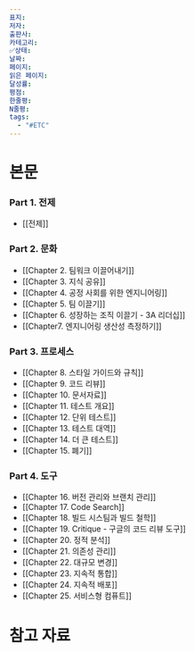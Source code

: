 ```yaml
---
표지: 
저자: 
출판사: 
카테고리: 
✅상태: 
날짜: 
페이지: 
읽은 페이지: 
달성률: 
평점: 
한줄평: 
N줄평: 
tags:
  - "#ETC"
---
```

# 본문
### Part 1. 전제
- [[전제]]
### Part 2. 문화
- [[Chapter 2. 팀워크 이끌어내기]]
- [[Chapter 3. 지식 공유]]
- [[Chapter 4. 공정 사회를 위한 엔지니어링]]
- [[Chapter 5. 팀 이끌기]]
- [[Chapter 6. 성장하는 조직 이끌기 - 3A 리더십]]
- [[Chapter7. 엔지니어링 생산성 측정하기]]

### Part 3. 프로세스
- [[Chapter 8. 스타일 가이드와 규칙]]
- [[Chapter 9. 코드 리뷰]]
- [[Chapter 10. 문서자료]]
- [[Chapter 11. 테스트 개요]]
- [[Chapter 12. 단위 테스트]]
- [[Chapter 13. 테스트 대역]]
- [[Chapter 14. 더 큰 테스트]]
- [[Chapter 15. 폐기]]
### Part 4. 도구
- [[Chapter 16. 버전 관리와 브랜치 관리]]
- [[Chapter 17. Code Search]]
- [[Chapter 18. 빌드 시스팀과 빌드 철학]]
- [[Chapter 19. Critique - 구글의 코드 리뷰 도구]]
- [[Chapter 20. 정적 분석]]
- [[Chapter 21. 의존성 관리]]
- [[Chapter 22. 대규모 변경]]
- [[Chapter 23. 지속적 통합]]
- [[Chapter 24. 지속적 배포]]
- [[Chapter 25. 서비스형 컴퓨트]]

# 참고 자료

